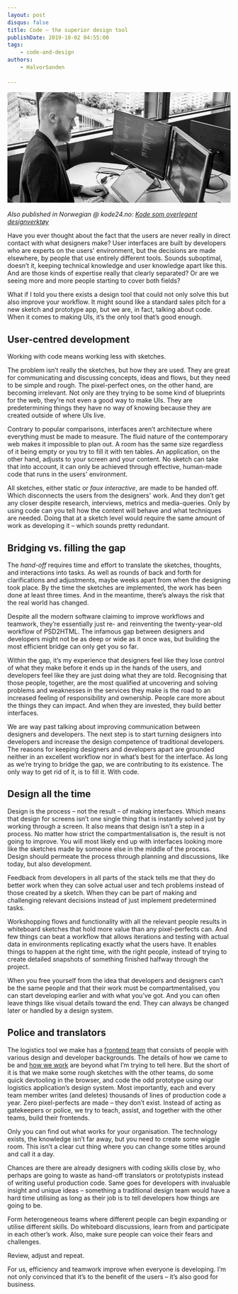 ```yaml
---
layout: post
disqus: false
title: Code – the superior design tool
publishDate: 2019-10-02 04:55:00
tags: 
    - code-and-design
authors:
    - HalvorSanden

---
```

![Hybriding interfaces](code-as-tool-cropbw.jpg "Hybriding interfaces")

_Also published in Norwegian @ kode24.no: [Kode som overlegent designverktøy](https://www.kode24.no/guider/kode-som-overlegent-designverktoy/71649266)_

Have you ever thought about the fact that the users are never really in direct contact with what designers make? User interfaces are built by developers who are experts on the users' environment, but the decisions are made elsewhere, by people that use entirely different tools. Sounds suboptimal, doesn’t it, keeping technical knowledge and user knowledge apart like this. And are those kinds of expertise really that clearly separated? Or are we seeing more and more people starting to cover both fields?

What if I told you there exists a design tool that could not only solve this but also improve your workflow. It might sound like a standard sales pitch for a new sketch and prototype app, but we are, in fact, talking about code. When it comes to making UIs, it’s the only tool that’s good enough. 

## User-centred development
Working with code means working less with sketches. 

The problem isn’t really the sketches, but how they are used. They are great for communicating and discussing concepts, ideas and flows, but they need to be simple and rough. The pixel-perfect ones, on the other hand, are becoming irrelevant. Not only are they trying to be some kind of blueprints for the web, they’re not even a good way to make UIs. They are predetermining things they have no way of knowing because they are created outside of where UIs live.

Contrary to popular comparisons, interfaces aren’t architecture where everything must be made to measure. The fluid nature of the contemporary web makes it impossible to plan out. A room has the same size regardless of it being empty or you try to fill it with ten tables. An application, on the other hand, adjusts to your screen and your content. No sketch can take that into account, it can only be achieved through effective, human-made code that runs in the users' environment. 

All sketches, either static or _faux interactive_, are made to be handed off. Which disconnects the users from the designers' work. And they don’t get any closer despite research, interviews, metrics and media-queries. Only by using code can you tell how the content will behave and what techniques are needed. Doing that at a sketch level would require the same amount of work as developing it – which sounds pretty redundant.

## Bridging vs. filling the gap
The _hand-off_ requires time and effort to translate the sketches, thoughts, and interactions into tasks. As well as rounds of back and forth for clarifications and adjustments, maybe weeks apart from when the designing took place. By the time the sketches are implemented, the work has been done at least three times. And in the meantime, there’s always the risk that the real world has changed. 

Despite all the modern software claiming to improve workflows and teamwork, they’re essentially just re- and reinventing the twenty-year-old workflow of PSD2HTML. The infamous gap between designers and developers might not be as deep or wide as it once was, but building the most efficient bridge can only get you so far.

Within the gap, it’s my experience that designers feel like they lose control of what they make before it ends up in the hands of the users, and developers feel like they are just doing what they are told. Recognising that those people, together, are the most qualified at uncovering and solving problems and weaknesses in the services they make is the road to an increased feeling of responsibility and ownership. People care more about the things they can impact. And when they are invested, they build better interfaces. 
 
We are way past talking about improving communication between designers and developers. The next step is to start turning designers into developers and increase the design competence of traditional developers. The reasons for keeping designers and developers apart are grounded neither in an excellent workflow nor in what’s best for the interface. As long as we’re trying to bridge the gap, we are contributing to its existence. The only way to get rid of it, is to fill it. With code.
 

## Design all the time
Design is the process – not the result – of making interfaces. Which means that design for screens isn’t one single thing that is instantly solved just by working through a screen. It also means that design isn’t a step in a process. No matter how strict the compartmentalisation is, the result is not going to improve. You will most likely end up with interfaces looking more like the sketches made by someone else in the middle of the process. Design should permeate the process through planning and discussions, like today, but also development.

Feedback from developers in all parts of the stack tells me that they do better work when they can solve actual user and tech problems instead of those created by a sketch. When they can be part of making and challenging relevant decisions instead of just implement predetermined tasks.

Workshopping flows and functionality with all the relevant people results in whiteboard sketches that hold more value than any pixel-perfects can. And few things can beat a workflow that allows iterations and testing with actual data in environments replicating exactly what the users have. It enables things to happen at the right time, with the right people, instead of trying to create detailed snapshots of something finished halfway through the project.

When you free yourself from the idea that developers and designers can’t be the same people and that their work must be compartmentalised, you can start developing earlier and with what you’ve got. And you can often leave things like visual details toward the end. They can always be changed later or handled by a design system.


## Police and translators
The logistics tool we make has a [frontend team](../frontend-hybrid-developers) that consists of people with various design and developer backgrounds. The details of how we came to be and [how we work](../horizontal-teams) are beyond what I’m trying to tell here. But the short of it is that we make some rough sketches with the other teams, do some quick devtooling in the browser, and code the odd prototype using our logistics application’s design system. Most importantly, each and every team member writes (and deletes) thousands of lines of production code a year. Zero pixel-perfects are made – they don’t exist. Instead of acting as gatekeepers or police, we try to teach, assist, and together with the other teams, build their frontends.

Only you can find out what works for your organisation. The technology exists, the knowledge isn’t far away, but you need to create some wiggle room. This isn’t a clear cut thing where you can change some titles around and call it a day. 

Chances are there are already designers with coding skills close by, who perhaps are going to waste as hand-off translators or prototypists instead of writing useful production code. Same goes for developers with invaluable insight and unique ideas – something a traditional design team would have a hard time utilising as long as their job is to tell developers how things are going to be. 

Form heterogeneous teams where different people can begin expanding or utilise different skills. Do whiteboard discussions, learn from and participate in each other’s work. Also, make sure people can voice their fears and challenges. 

Review, adjust and repeat.

For us, efficiency and teamwork improve when everyone is developing. I’m not only convinced that it’s to the benefit of the users – it’s also good for business.
